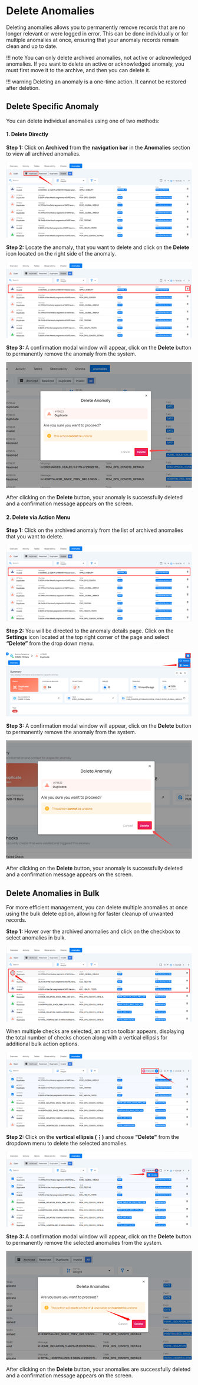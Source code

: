 # Delete Anomalies

Deleting anomalies allows you to permanently remove records that are no longer relevant or were logged in error. This can be done individually or for multiple anomalies at once, ensuring that your anomaly records remain clean and up to date.

!!! note
    You can only delete archived anomalies, not active or acknowledged anomalies. If you want to delete an active or acknowledged anomaly, you must first move it to the archive, and then you can delete it. 

!!! warning
    Deleting an anomaly is a one-time action. It cannot be restored after deletion.

## Delete Specific Anomaly

You can delete individual anomalies using one of two methods:

#### 1. Delete Directly

**Step 1:** Click on **Archived** from the **navigation bar** in the **Anomalies** section to view all archived anomalies.

![archive-anomaly](../assets/datastores/delete-anomalies/archive-anomaly.png)

**Step 2:** Locate the anomaly, that you want to delete and click on the **Delete** icon located on the right side of the anomaly.

![delete-anomaly](../assets/datastores/delete-anomalies/delete-anomaly.png)

**Step 3:** A confirmation modal window will appear, click on the **Delete** button to permanently remove the anomaly from the system.

![delete-button-1](../assets/datastores/delete-anomalies/delete-button-1.png)

After clicking on the **Delete** button, your anomaly is successfully deleted and a confirmation message appears on the screen.

#### 2. Delete via Action Menu

**Step 1:** Click on the archived anomaly from the list of archived anomalies that you want to delete.

![delete-anomaly-1](../assets/datastores/delete-anomalies/delete-anomaly-1.png)

**Step 2:** You will be directed to the anomaly details page. Click on the **Settings** icon located at the top right corner of the page and select **“Delete”** from the drop down menu.

![vertical-delete](../assets/datastores/delete-anomalies/vertical-delete.png)

**Step 3:** A confirmation modal window will appear, click on the **Delete** button to permanently remove the anomaly from the system.

![delete-button-2](../assets/datastores/delete-anomalies/delete-button-2.png)

After clicking on the **Delete** button, your anomaly is successfully deleted and a confirmation message appears on the screen.

## Delete Anomalies in Bulk

For more efficient management, you can delete multiple anomalies at once using the bulk delete option, allowing for faster cleanup of unwanted records.

**Step 1:** Hover over the archived anomalies and click on the checkbox to select anomalies in bulk.

![bulk-delete](../assets/datastores/delete-anomalies/bulk-delete.png)

When multiple checks are selected, an action toolbar appears, displaying the total number of checks chosen along with a vertical ellipsis for additional bulk action options.

![bulk-delete-options](../assets/datastores/delete-anomalies/bulk-delete-options.png)

**Step 2:** Click on the **vertical ellipsis (⋮)** and choose **"Delete"** from the dropdown menu to delete the selected anomalies.

![delete-bulk](../assets/datastores/delete-anomalies/delete-bulk.png)

**Step 3:** A confirmation modal window will appear, click on the **Delete** button to permanently remove the selected anomalies from the system.

![delete-button-3](../assets/datastores/delete-anomalies/delete-button-3.png)

After clicking on the **Delete** button, your anomalies are successfully deleted and a confirmation message appears on the screen.